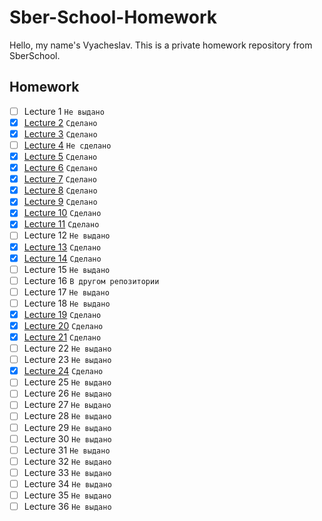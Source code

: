 # Sber-School-Homework

Hello, my name's Vyacheslav. This is a private homework repository from SberSchool.

## Homework

- [ ] Lecture 1 `Не выдано`
- [x] [Lecture 2](Lecture-2/Homework-2) `Сделано`
- [x] [Lecture 3](Lecture-3/Homework-3.swift) `Сделано`
- [ ] [Lecture 4](Lecture-4/Homework-4.swift) `Не сделано`
- [x] [Lecture 5](Lecture-5/Homework-5.swift) `Сделано`
- [x] [Lecture 6](Lecture-6) `Сделано`
- [x] [Lecture 7](Lecture-7/Homework-7.swift) `Сделано`
- [x] [Lecture 8](Lecture-8/Homework-8.swift) `Сделано`
- [x] [Lecture 9](Lecture-9/Homework-9.swift) `Сделано`
- [x] [Lecture 10](Lecture-10) `Сделано`
- [x] [Lecture 11](Lecture-11) `Сделано`
- [ ] Lecture 12 `Не выдано`
- [x] [Lecture 13](Lecture-13) `Сделано`
- [x] [Lecture 14](Lecture-14) `Сделано`
- [ ] Lecture 15 `Не выдано`
- [ ] Lecture 16 `В другом репозитории`
- [ ] Lecture 17 `Не выдано`
- [ ] Lecture 18 `Не выдано`
- [x] [Lecture 19](Lecture-19) `Сделано`
- [x] [Lecture 20](Lecture-20) `Сделано`
- [x] [Lecture 21](Lecture-21) `Сделано`
- [ ] Lecture 22 `Не выдано`
- [ ] Lecture 23 `Не выдано`
- [x] [Lecture 24](Lecture-24) `Сделано`
- [ ] Lecture 25 `Не выдано`
- [ ] Lecture 26 `Не выдано`
- [ ] Lecture 27 `Не выдано`
- [ ] Lecture 28 `Не выдано`
- [ ] Lecture 29 `Не выдано`
- [ ] Lecture 30 `Не выдано`
- [ ] Lecture 31 `Не выдано`
- [ ] Lecture 32 `Не выдано`
- [ ] Lecture 33 `Не выдано`
- [ ] Lecture 34 `Не выдано`
- [ ] Lecture 35 `Не выдано`
- [ ] Lecture 36 `Не выдано`
